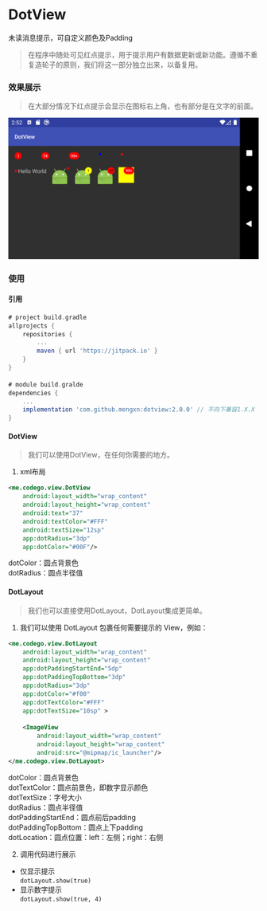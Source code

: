 # DotView

未读消息提示，可自定义颜色及Padding
> 在程序中随处可见红点提示，用于提示用户有数据更新或新功能。遵循不重复造轮子的原则，我们将这一部分独立出来，以备复用。

### 效果展示
> 在大部分情况下红点提示会显示在图标右上角，也有部分是在文字的前面。

![demo](image/demo.png)

### 使用
#### 引用
```groovy
# project build.gradle
allprojects {
    repositories {
        ...
        maven { url 'https://jitpack.io' }
    }
}

# module build.gralde
dependencies {
    ...
    implementation 'com.github.mengxn:dotview:2.0.0' // 不向下兼容1.X.X
}
```

#### DotView
> 我们可以使用DotView，在任何你需要的地方。

1. xml布局
```xml
<me.codego.view.DotView
    android:layout_width="wrap_content"
    android:layout_height="wrap_content"
    android:text="37"
    android:textColor="#FFF"
    android:textSize="12sp"
    app:dotRadius="3dp" 
    app:dotColor="#00F"/>
```
dotColor：圆点背景色  
dotRadius：圆点半径值  

#### DotLayout
> 我们也可以直接使用DotLayout，DotLayout集成更简单。

1. 我们可以使用 DotLayout 包裹任何需要提示的 View，例如：
```xml
<me.codego.view.DotLayout
    android:layout_width="wrap_content"
    android:layout_height="wrap_content"
    app:dotPaddingStartEnd="5dp"
    app:dotPaddingTopBottom="3dp"
    app:dotRadius="3dp"
    app:dotColor="#f00"
    app:dotTextColor="#FFF"
    app:dotTextSize="10sp" >

    <ImageView
        android:layout_width="wrap_content"
        android:layout_height="wrap_content"
        android:src="@mipmap/ic_launcher"/>
</me.codego.view.DotLayout>
```
dotColor：圆点背景色  
dotTextColor：圆点前景色，即数字显示颜色  
dotTextSize：字号大小  
dotRadius：圆点半径值  
dotPaddingStartEnd：圆点前后padding  
dotPaddingTopBottom：圆点上下padding  
dotLocation：圆点位置：left：左侧；right：右侧  

2. 调用代码进行展示
- 仅显示提示  
`dotLayout.show(true)`
- 显示数字提示  
`dotLayout.show(true, 4)`
